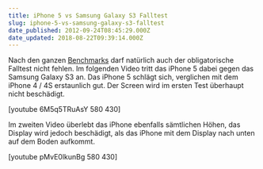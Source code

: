 ```yaml
---
title: iPhone 5 vs Samsung Galaxy S3 Falltest
slug: iphone-5-vs-samsung-galaxy-s3-falltest
date_published: 2012-09-24T08:45:29.000Z
date_updated: 2018-08-22T09:39:14.000Z
---
```


Nach den ganzen [Benchmarks](__GHOST_URL__/iphone-5-uber-zweieinhalb-mal-schneller-als-4s/) darf natürlich auch der obligatorische Falltest nicht fehlen. Im folgenden Video tritt das iPhone 5 dabei gegen das Samsung Galaxy S3 an. Das iPhone 5 schlägt sich, verglichen mit dem iPhone 4 / 4S erstaunlich gut. Der Screen wird im ersten Test überhaupt nicht beschädigt.

[youtube 6M5q5TRuAsY 580 430]

Im zweiten Video überlebt das iPhone ebenfalls sämtlichen Höhen, das Display wird jedoch beschädigt, als das iPhone mit dem Display nach unten auf dem Boden aufkommt.

[youtube pMvE0lkunBg 580 430]
